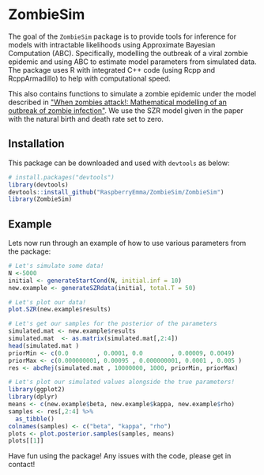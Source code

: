 # ZombieSim
The goal of the `ZombieSim` package is to provide tools for inference for models with intractable likelihoods using Approximate Bayesian Computation (ABC).  Specifically, modelling the outbreak of a viral zombie epidemic and using ABC to estimate model parameters from simulated data.  The package uses R with integrated C++ code (using Rcpp and RcppArmadillo) to help with computational speed.

This also contains functions to simulate a zombie epidemic under the model described in ["When zombies attack!: Mathematical modelling
of an outbreak of zombie infection"](https://loe.org/images/content/091023/Zombie%20Publication.pdf). We use the SZR model given in the paper with the natural birth and death rate set to zero. 

## Installation

This package can be downloaded and used with `devtools` as below:
``` r
# install.packages("devtools")
library(devtools)
devtools::install_github("RaspberryEmma/ZombieSim/ZombieSim")
library(ZombieSim)
```

## Example 
Lets now run through an example of how to use various parameters from the package:
``` r
# Let's simulate some data!
N <-5000
initial <- generateStartCond(N, initial.inf = 10)
new.example <- generateSZRdata(initial, total.T = 50)

# Let's plot our data!
plot.SZR(new.example$results)

# Let's get our samples for the posterior of the parameters
simulated.mat <- new.example$results
simulated.mat  <- as.matrix(simulated.mat[,2:4])
head(simulated.mat )
priorMin <- c(0.0        , 0.0001, 0.0        , 0.00009, 0.0049) 
priorMax <- c(0.000000001, 0.00095 , 0.000000001, 0.0001 , 0.005 )
res <- abcRej(simulated.mat , 10000000, 1000, priorMin, priorMax)

# Let's plot our simulated values alongside the true parameters!
library(ggplot2)
library(dplyr)
means <- c(new.example$beta, new.example$kappa, new.example$rho)
samples <- res[,2:4] %>%
  as_tibble()
colnames(samples) <- c("beta", "kappa", "rho")  
plots <- plot.posterior.samples(samples, means)
plots[[1]]
```
Have fun using the package! Any issues with the code, please get in contact!

